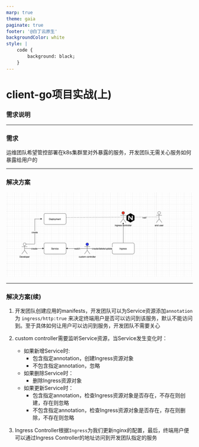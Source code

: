 ```yaml
---
marp: true
theme: gaia
paginate: true
footer: '@白丁云原生'
backgroundColor: white
style: |
    code {
        background: black;
    }
---
```

<!--
_class: lead
-->

# client-go项目实战(上)

### 需求说明

---

### 需求

运维团队希望管控部署在k8s集群里对外暴露的服务，开发团队无需关心服务如何暴露给用户的

---
### 解决方案

![width:26cm height:14cm](./images/case1.png)

---

### 解决方案(续)

1. 开发团队创建应用的manifests，开发团队可以为Service资源添加`annotation` 为 `ingress/http:true` 来决定终端用户是否可以访问到该服务，默认不能访问到。至于具体如何让用户可以访问到服务，开发团队不需要关心 
2. custom controller需要监听Service资源，当Service发生变化时：

   - 如果新增Service时:
     - 包含指定annotation，创建Ingress资源对象
     - 不包含指定annotation，忽略
   - 如果删除Service时：
     - 删除Ingress资源对象
   - 如果更新Service时：
     - 包含指定annotation，检查Ingress资源对象是否存在，不存在则创建，存在则忽略
     - 不包含指定annotation，检查Ingress资源对象是否存在，存在则删除，不存在则忽略

3. Ingress Controller根据`Ingress`为我们更新nginx的配置，最后，终端用户便可以通过Ingress Controller的地址访问到开发团队指定的服务
